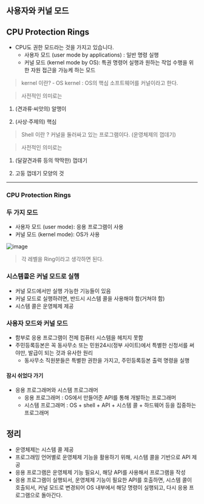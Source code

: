 
## 사용자와 커널 모드

## CPU Protection Rings

+ CPU도 권한 모드라는 것을 가지고 있습니다.
  - 사용자 모드 (user mode by applications) : 일반 명령 실행
  - 커널 모드 (kernel mode by OS): 특권 명령어 실행과 원하는 작업 수행을 위한 자원 접근을 가능케 하는 모드
  
> kernel 이란? ‑ OS kernel : OS의 핵심 소프트웨어를 커널이라고 한다.

> 사전적인 의미로는
1. (견과류·씨앗의) 알맹이

2. (사상·주제의) 핵심

> Shell 이란 ? 커널을 둘러싸고 있는 프로그램이다. (운영체제의 껍데기)
  
> 사전적인 의미로는

1. (달걀견과류 등의 딱딱한) 껍데기

2. 고둥 껍데기 모양의 것

----

### CPU Protection Rings

### 두 가지 모드
+ 사용자 모드 (user mode): 응용 프로그램이 사용
+ 커널 모드 (kernel mode): OS가 사용

![image](https://user-images.githubusercontent.com/49984996/94362909-505c1200-00f9-11eb-8b69-6094b9af7d5a.png)

> 각 레벨을 Ring이라고 생각하면 된다.

### 시스템콜은 커널 모드로 실행

+ 커널 모드에서만 실행 가능한 기능들이 있음
+ 커널 모드로 실행하려면, 반드시 시스템 콜을 사용해야 함(거쳐야 함)
+ 시스템 콜은 운영체제 제공

### 사용자 모드와 커널 모드

+ 함부로 응용 프로그램이 전체 컴퓨터 시스템을 헤치지 못함
+ 주민등록등본은 꼭 동사무소 또는 민원24시(정부 사이트)에서 특별한 신청서를 써야만, 발급이 되는 것과 유사한 원리
  - 동사무소 직원분들은 특별한 권한을 가지고, 주민등록등본 출력 명령을 실행

#### 잠시 쉬었다 가기

+ 응용 프로그래머와 시스템 프로그래머
  - 응용 프로그래머 : OS에서 만들어준 API를 통해 개발하는 프로그래머
  - 시스템 프로그래머 : OS + shell + API + 시스템 콜 + 하드웨어 등을 집중하는 프로그래머

## 정리
+ 운영체제는 시스템 콜 제공
+ 프로그래밍 언어별로 운영체제 기능을 활용하기 위해, 시스템 콜을 기반으로 API 제공
+ 응용 프로그램은 운영체제 기능 필요시, 해당 API를 사용해서 프로그램을 작성
+ 응용 프로그램이 실행되서, 운영체제 기능이 필요한 API를 호출하면, 시스템 콜이 호출되서, 커널 모드로 변경되어 OS 내부에서 해당 명령이 실행되고, 다시 응용 프로그램으로 돌아간다.
